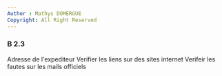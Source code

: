 ```yaml
---
Author : Mathys DOMERGUE
Copyright: All Right Reserved
---
```

### B 2.3

Adresse de l'expediteur
Verifier les liens sur des sites internet
Verifeir les fautes sur les mails officiels

